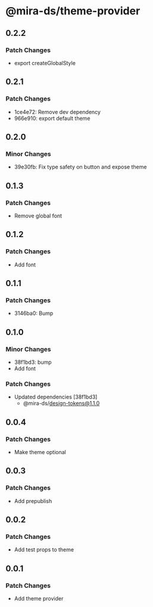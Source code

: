 # @mira-ds/theme-provider

## 0.2.2

### Patch Changes

- export createGlobalStyle

## 0.2.1

### Patch Changes

- 1ce4e72: Remove dev dependency
- 966e910: export default theme

## 0.2.0

### Minor Changes

- 39e30fb: Fix type safety on button and expose theme

## 0.1.3

### Patch Changes

- Remove global font

## 0.1.2

### Patch Changes

- Add font

## 0.1.1

### Patch Changes

- 3146ba0: Bump

## 0.1.0

### Minor Changes

- 38f1bd3: bump
- Add font

### Patch Changes

- Updated dependencies [38f1bd3]
  - @mira-ds/design-tokens@1.1.0

## 0.0.4

### Patch Changes

- Make theme optional

## 0.0.3

### Patch Changes

- Add prepublish

## 0.0.2

### Patch Changes

- Add test props to theme

## 0.0.1

### Patch Changes

- Add theme provider
